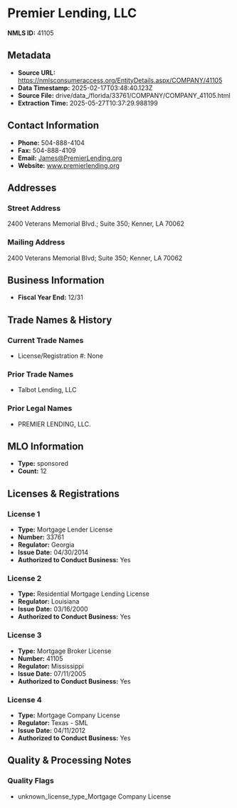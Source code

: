 # Premier Lending, LLC

**NMLS ID:** 41105

## Metadata
- **Source URL:** https://nmlsconsumeraccess.org/EntityDetails.aspx/COMPANY/41105
- **Data Timestamp:** 2025-02-17T03:48:40.123Z
- **Source File:** drive/data_/florida/33761/COMPANY/COMPANY_41105.html
- **Extraction Time:** 2025-05-27T10:37:29.988199

## Contact Information
- **Phone:** 504-888-4104
- **Fax:** 504-888-4109
- **Email:** James@PremierLending.org
- **Website:** www.premierlending.org

## Addresses
### Street Address
2400 Veterans Memorial Blvd.; Suite 350; Kenner, LA 70062

### Mailing Address
2400 Veterans Memorial Blvd; Suite 350; Kenner, LA 70062

## Business Information
- **Fiscal Year End:** 12/31

## Trade Names & History
### Current Trade Names
- License/Registration #: None

### Prior Trade Names
- Talbot Lending, LLC

### Prior Legal Names
- PREMIER LENDING, LLC.

## MLO Information
- **Type:** sponsored
- **Count:** 12

## Licenses & Registrations

### License 1
- **Type:** Mortgage Lender License
- **Number:** 33761
- **Regulator:** Georgia
- **Issue Date:** 04/30/2014
- **Authorized to Conduct Business:** Yes

### License 2
- **Type:** Residential Mortgage Lending License
- **Regulator:** Louisiana
- **Issue Date:** 03/16/2000
- **Authorized to Conduct Business:** Yes

### License 3
- **Type:** Mortgage Broker License
- **Number:** 41105
- **Regulator:** Mississippi
- **Issue Date:** 07/11/2005
- **Authorized to Conduct Business:** Yes

### License 4
- **Type:** Mortgage Company License
- **Regulator:** Texas - SML
- **Issue Date:** 04/11/2012
- **Authorized to Conduct Business:** Yes

## Quality & Processing Notes
### Quality Flags
- unknown_license_type_Mortgage Company License
